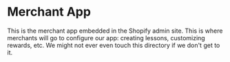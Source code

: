 # Merchant App

This is the merchant app embedded in the Shopify admin site. This is where merchants will go to configure our app: creating lessons, customizing rewards, etc. We might not ever even touch this directory if we don't get to it.
